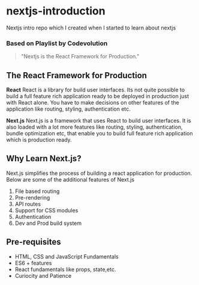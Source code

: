 # nextjs-introduction
Nextjs intro repo which I created when I started to learn about nextjs


### Based on Playlist by Codevolution

> "Nextjs is the React Framework for Production."

## The React Framework for Production
**React**
React is a library for build user interfaces. Its not quite possible to build a full feature rich application ready to be deployed in production just with React alone. You have to make decisions on other features of the application like routing, styling, authentication etc.

**Next.js**
Next.js is a framework that uses React to build  user interfaces. It is also loaded with a lot more features like routing, styling, authentication, bundle optimization etc, that enable you to build full feature rich application which is production ready.

## Why Learn Next.js?
Next.js simplifies the process of building a react application for production. Below are some of the additional features of Next.js

1. File based routing
2. Pre-rendering
3. API routes
4. Support for CSS modules
5. Authentication
6. Dev and Prod build system

## Pre-requisites

* HTML, CSS and JavaScript Fundamentals
* ES6 + features
* React fundamentals like props, state,etc.
* Curiocity and Patience




